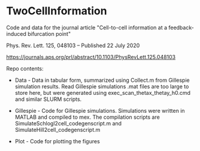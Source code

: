 # TwoCellInformation
Code and data for the journal article "Cell-to-cell information at a feedback-induced bifurcation point"

Phys. Rev. Lett. 125, 048103 – Published 22 July 2020

https://journals.aps.org/prl/abstract/10.1103/PhysRevLett.125.048103


Repo contents:

* Data - Data in tabular form, summarized using Collect.m from Gillespie simulation results.
  Read Gillespie simulations .mat files are too large to store here, but were generated using
  exec_scan_thetax_thetay_h0.cmd and similar SLURM scripts.
 
* Gillespie - Code for Gillespie simulations. Simulations were written in MATLAB and compiled to mex.
  The compilation scripts are SimulateSchlogl2cell_codegenscript.m and SimulateHill2cell_codegenscript.m

* Plot - Code for plotting the figures
